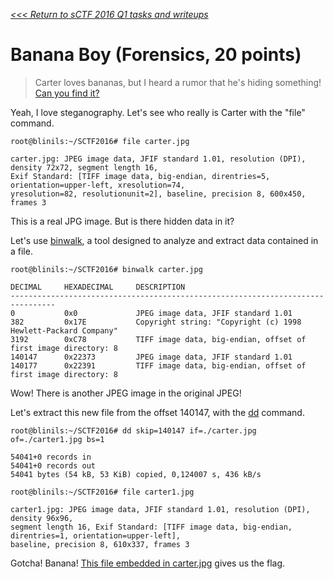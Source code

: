 _[<<< Return to sCTF 2016 Q1 tasks and writeups](/CTF-Jeopardy/2016-sctf-q1)_
# Banana Boy (Forensics, 20 points)

>Carter loves bananas, but I heard a rumor that he's hiding something! [Can you find it?](carter.jpg)

Yeah, I love steganography. Let's see who really is Carter with the "file" command.

```console
root@blinils:~/SCTF2016# file carter.jpg

carter.jpg: JPEG image data, JFIF standard 1.01, resolution (DPI), density 72x72, segment length 16,
Exif Standard: [TIFF image data, big-endian, direntries=5, orientation=upper-left, xresolution=74,
yresolution=82, resolutionunit=2], baseline, precision 8, 600x450, frames 3
```

This is a real JPG image. But is there hidden data in it?

Let's use [binwalk](https://github.com/ReFirmLabs/binwalk/wiki/Quick-Start-Guide),
a tool designed to analyze and extract data contained in a file.

```console
root@blinils:~/SCTF2016# binwalk carter.jpg

DECIMAL     HEXADECIMAL     DESCRIPTION
--------------------------------------------------------------------------------
0           0x0             JPEG image data, JFIF standard 1.01
382         0x17E           Copyright string: "Copyright (c) 1998 Hewlett-Packard Company"
3192        0xC78           TIFF image data, big-endian, offset of first image directory: 8
140147      0x22373         JPEG image data, JFIF standard 1.01
140177      0x22391         TIFF image data, big-endian, offset of first image directory: 8
```
 
Wow! There is another JPEG image in the original JPEG!

Let's extract this new file from the offset 140147,
with the [dd](https://en.wikipedia.org/wiki/Dd_%28Unix%29) command.

```console
root@blinils:~/SCTF2016# dd skip=140147 if=./carter.jpg of=./carter1.jpg bs=1

54041+0 records in
54041+0 records out
54041 bytes (54 kB, 53 KiB) copied, 0,124007 s, 436 kB/s

root@blinils:~/SCTF2016# file carter1.jpg

carter1.jpg: JPEG image data, JFIF standard 1.01, resolution (DPI), density 96x96, 
segment length 16, Exif Standard: [TIFF image data, big-endian, direntries=1, orientation=upper-left],
baseline, precision 8, 610x337, frames 3
```

Gotcha! Banana! [This file embedded in carter.jpg](carter1.jpg) gives us the flag.

